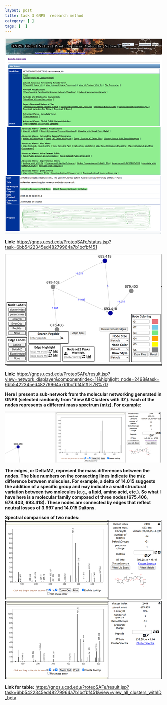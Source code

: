 ```yaml
---
layout: post
title: task 3 GNPS  research method 
category: [ ]
tags: [  ]
---
```

![image](https://github.com/arikattia/arik_attia_Notebook/blob/master/images/gnps1.png?raw=true)   
![image](https://github.com/arikattia/arik_attia_Notebook/blob/master/images/gnps2.png?raw=true)  
![image](https://github.com/arikattia/arik_attia_Notebook/blob/master/images/gnps3.png?raw=true)  

**Link:**  https://gnps.ucsd.edu/ProteoSAFe/status.jsp?task=6bb5422345ed48279964a7b1bcfbf451  

![image](https://github.com/arikattia/arik_attia_Notebook/blob/master/images/gnps4.png?raw=true)  

**Link:**  https://gnps.ucsd.edu/ProteoSAFe/result.jsp?view=network_displayer&componentindex=11&highlight_node=2498&task=6bb5422345ed48279964a7b1bcfbf451#%7B%7D  

**Here I present a sub-network from the molecular networking generated in GNPS (selected randomly from 'View All Clusters with ID'). Each of the nodes represents a different mass spectrum (m/z). For example:**  

![image](https://github.com/arikattia/arik_attia_Notebook/blob/master/images/gnps5.png?raw=true)  

**The edges, or DeltaMZ, represent the mass differences between the nodes. The blue numbers on the connecting lines indicate the m/z difference between molecules. For example, a delta of 14.015 suggests the addition of a specific group and may indicate a small structural variation between two molecules (e.g., a lipid, amino acid, etc.).
So what I have here is a molecular family composed of three nodes (675.406, 679.403, 693.418). These nodes are connected by edges that reflect neutral losses of 3.997 and 14.015 Daltons.**  

**Spectral comparison of two nodes:**
![image](https://github.com/arikattia/arik_attia_Notebook/blob/master/images/gnps6.png?raw=true)  
![image](https://github.com/arikattia/arik_attia_Notebook/blob/master/images/gnps7.png?raw=true)  

**Link for table:**  https://gnps.ucsd.edu/ProteoSAFe/result.jsp?task=6bb5422345ed48279964a7b1bcfbf451&view=view_all_clusters_withID_beta
